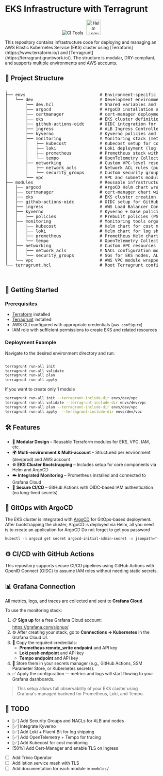 # EKS Infrastructure with Terragrunt
<p align="center">
  <img src="https://skillicons.dev/icons?i=aws,terraform,kubernetes,prometheus,grafana&perline=5" alt="CI Tools" />
  <img src="https://brandfetch.com/cert-manager.io?view=library&library=default&collection=logos&asset=id2fQcQPnC&utm_source=https%253A%252F%252Fbrandfetch.com%252Fcert-manager.io&utm_medium=copyAction&utm_campaign=brandPageReferral" alt="Helm Logo" height="48" style="margin-left: 6px;" />
</p>
This repository contains infrastructure code for deploying and managing an AWS Elastic Kubernetes Service (EKS) cluster using [Terraform](https://www.terraform.io/) and [Terragrunt](https://terragrunt.gruntwork.io/). The structure is modular, DRY-compliant, and supports multiple environments and AWS accounts.

## 📁 Project Structure


<pre>
.
├── envs                             # Environment-specific configurations (e.g. dev, staging, prod)
│   └── dev                          # Development environment
│       ├── dev.hcl                  # Shared variables and inputs for the dev environment
│       ├── argocd                   # ArgoCD installation and setup
│       ├── certmanager              # cert-manager deployment and DNS/ACME issuer configuration
│       ├── eks                      # EKS cluster definition and configuration
│       ├── github-actions-oidc      # OIDC integration for GitHub Actions (IAM roles for CI/CD)
│       ├── ingress                  # ALB Ingress Controller and Ingress resources
│       ├── kyverno                  # Kyverno policies and admission controller
│       ├── monitoring               # Monitoring stack (metrics, logs, tracing, cost)
│       │   ├── kubecost             # Kubecost setup for cost monitoring and allocation
│       │   ├── loki                 # Loki deployment (log collection pipeline)
│       │   ├── prometheus           # Prometheus stack with remote write to Grafana Cloud
│       │   └── tempo                # OpenTelemetry Collector for tracing to Grafana Tempo
│       ├── networking               # Custom VPC-level resources
│       │   ├── network_acls         # Network ACL rules (public/private)
│       │   └── security_groups      # Custom security groups for ALB, EKS nodes, etc.
│       └── vpc                      # VPC and subnets module (core networking)
├── modules                          # Reusable infrastructure modules
│   ├── argocd                       # ArgoCD Helm chart wrapper
│   ├── certmanager                  # cert-manager chart with IAM roles
│   ├── eks                          # EKS cluster creation via terraform-aws-eks
│   ├── github-actions-oidc          # OIDC setup for GitHub Actions CI/CD
│   ├── ingress                      # AWS Load Balancer Controller Helm chart
│   ├── kyverno                      # Kyverno + base policies
│   │   ├── policies                 # Prebuilt policies (PSS, CIS, Cosign, Trivy)
│   ├── monitoring                   # Monitoring tools organized by function
│   │   ├── kubecost                 # Helm chart for cost monitoring
│   │   ├── loki                     # Helm chart for log shipping to Grafana
│   │   ├── prometheus               # Prometheus Helm chart and remote write config
│   │   └── tempo                    # OpenTelemetry Collector and trace exporter
│   ├── networking                   # Custom VPC resources
│   │   ├── network_acls             # NACL configuration module
│   │   └── security_groups          # SGs for EKS nodes, ALB, etc.
│   └── vpc                          # AWS VPC module wrapper (terraform-aws-modules/vpc/aws)
└── terragrunt.hcl                   # Root Terragrunt configuration (provider config, remote state)


</pre>

## 🚀 Getting Started

### Prerequisites

- [Terraform](https://developer.hashicorp.com/terraform/downloads) installed
- [Terragrunt](https://terragrunt.gruntwork.io/docs/getting-started/install/) installed
- AWS CLI configured with appropriate credentials (`aws configure`)
- IAM role with sufficient permissions to create EKS and related resources


### Deployment Example

Navigate to the desired environment directory and run:

```bash

terragrunt run-all init
terragrunt run-all validate
terragrunt run-all plan
terragrunt run-all apply 

```

If you want to create only 1 module

```bash
terragrunt run-all init --terragrunt-include-dir envs/dev/vpc
terragrunt run-all validate --terragrunt-include-dir envs/dev/vpc
terragrunt run-all plan --terragrunt-include-dir envs/dev/vpc
terragrunt run-all apply  --terragrunt-include-dir envs/dev/vpc
```

## 🛠 Features

- 🔁 **Modular Design** – Reusable Terraform modules for EKS, VPC, IAM, etc.
- 🌍 **Multi-environment & Multi-account** – Structured per environment (dev/prod) and AWS account
- ☸️ **EKS Cluster Bootstrapping** – Includes setup for core components via Helm and ArgoCD
- ☁️ **Integrated Monitoring** – Prometheus installed and connected to Grafana Cloud
- 🔐 **Secure CI/CD** – GitHub Actions with OIDC-based IAM authentication (no long-lived secrets)


## 🔄 GitOps with ArgoCD

The EKS cluster is integrated with [ArgoCD](https://argo-cd.readthedocs.io/) for GitOps-based deployment. After bootstrapping the cluster, ArgoCD is deployed via Helm, all you need is to create an application for ArgoCD
Do not forget to get you password
```bash
kubectl -n argocd get secret argocd-initial-admin-secret -o jsonpath="{.data.password}" | base64 -
```

## ⚙️ CI/CD with GitHub Actions

This repository supports secure CI/CD pipelines using GitHub Actions with OpenID Connect (OIDC) to assume IAM roles without needing static secrets.


## 📊 Grafana Connection

All metrics, logs, and traces are collected and sent to **Grafana Cloud**.

To use the monitoring stack:

1. 📋 **Sign up** for a free Grafana Cloud account: https://grafana.com/signup/
2. ⚙️ After creating your stack, go to **Connections → Kubernetes** in the Grafana Cloud UI.
3. 🔑 Copy the required credentials:
   - **Prometheus remote_write endpoint** and API key
   - **Loki push endpoint** and API key
   - **Tempo endpoint** and API key
4. 🔐 Store them in your secrets manager (e.g., GitHub Actions, SSM Parameter Store, or Kubernetes secrets).
5. ✅ Apply the configuration — metrics and logs will start flowing to your Grafana dashboards.

> This setup allows full observability of your EKS cluster using Grafana's managed backend for Prometheus, Loki, and Tempo.


## 📌 TODO

- [✅] Add Security Groups and NACLs for ALB and nodes
- [✅] Integrate Kyverno
- [✅] Add Loki + Fluent Bit for log shipping
- [✅] Add OpenTelemetry + Tempo for tracing
- [✅] Add Kubecost for cost monitoring
- [50%] Add Cert-Manager and enable TLS on Ingress
- [ ] Add Trivio Operator
- [ ] Add Istion service mash with TLS
- [ ] Add documentation for each module in `modules/`
